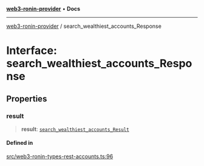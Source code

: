 [**web3-ronin-provider**](../README.md) • **Docs**

***

[web3-ronin-provider](../globals.md) / search\_wealthiest\_accounts\_Response

# Interface: search\_wealthiest\_accounts\_Response

## Properties

### result

> **result**: [`search_wealthiest_accounts_Result`](search_wealthiest_accounts_Result.md)

#### Defined in

[src/web3-ronin-types-rest-accounts.ts:96](https://github.com/chuacw/web3-ronin-provider/blob/5e9462adf1edb8f1f7982dc5f4e5bd7094a4d6eb/src/web3-ronin-types-rest-accounts.ts#L96)
